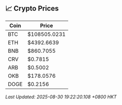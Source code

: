 ## 📈 Crypto Prices

| Coin | Price |
| ---- | ----- |
| BTC | $108505.0231 |
| ETH | $4392.6639 |
| BNB | $860.7055 |
| CRV | $0.7815 |
| ARB | $0.5002 |
| OKB | $178.0576 |
| DOGE | $0.2156 |

_Last Updated: 2025-08-30 19:22:20.108 +0800 HKT_